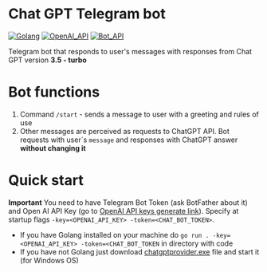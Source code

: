 # Chat GPT Telegram bot
[![Golang](https://img.shields.io/github/go-mod/go-version/nskryukov/chatgpt_tg_bot)](https://go.dev/blog/go1.18)
[![OpenAI_API](https://img.shields.io/badge/OpenAI%20API-April%2C%202023-blue)](https://platform.openai.com/docs/guides/chat)
[![Bot_API](https://img.shields.io/badge/Telegram%20Bot%20API-April%2C%202023-blue)](https://core.telegram.org/bots/api)

Telegram bot that responds to user's messages with responses from Chat GPT version **3.5 - turbo**

# Bot functions
1. Command ```/start``` - sends a message to user with a greeting and rules of use
2. Other messages are perceived as requests to ChatGPT API. Bot requests with user`s ```message``` and responses with ChatGPT answer **without changing it**

# Quick start

**Important** You need to have Telegram Bot Token (ask BotFather about it) and Open AI API Key (go to [OpenAI API keys generate link](https://platform.openai.com/account/api-keys)). Specify at startup flags ```-key=<OPENAI_API_KEY> -token=<CHAT_BOT_TOKEN>```.
* If you have Golang installed on your machine do ```go run . -key=<OPENAI_API_KEY> -token=<CHAT_BOT_TOKEN``` in directory with code
* If you have not Golang just download [chatgptprovider.exe](https://github.com/NSKryukov/chatgpt_tg_bot/blob/main/chatgptprovider.exe) file and start it (for Windows OS)
